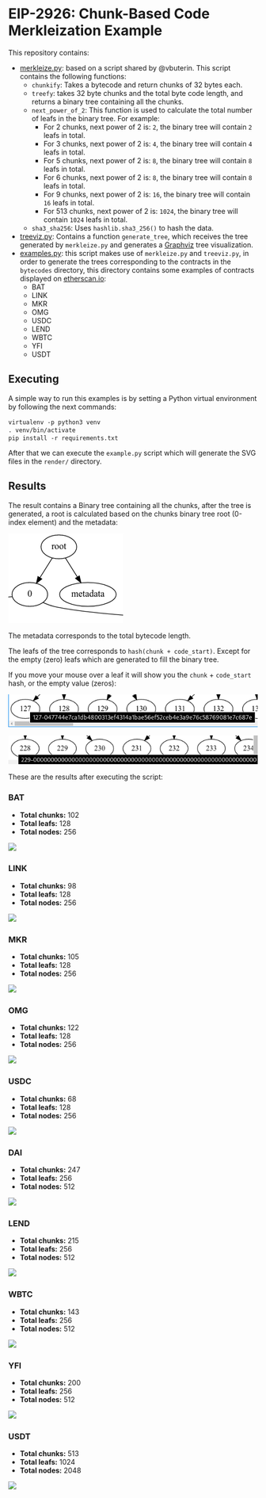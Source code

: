 # EIP-2926: Chunk-Based Code Merkleization Example

This repository contains:

- [merkleize.py](https://github.com/hugo-dc/code-chunks/blob/master/merkleize.py):
based on a script shared by @vbuterin. This script contains the following functions:
    - `chunkify`: Takes a bytecode and return chunks of 32 bytes each.
    - `treefy`: takes 32 byte chunks and the total byte code length, and returns a binary tree containing all the chunks.
    - `next_power_of_2`: This function is used to calculate the total number of leafs in the binary tree. For example:
        - For 2 chunks, next power of 2 is: `2`, the binary tree will contain `2` leafs in total.
        - For 3 chunks, next power of 2 is: `4`, the binary tree will contain `4` leafs in total.
        - For 5 chunks, next power of 2 is: `8`, the binary tree will contain `8` leafs in total.
        - For 6 chunks, next power of 2 is: `8`, the binary tree will contain `8` leafs in total.
        - For 9 chunks, next power of 2 is: `16`, the binary tree will contain `16` leafs in total.
        - For 513 chunks, next power of 2 is: `1024`, the binary tree will contain `1024` leafs in total.
    - `sha3_sha256`: Uses `hashlib.sha3_256()` to hash the data.
- [treeviz.py](https://github.com/hugo-dc/code-chunks/blob/master/treeviz.py): Contains a function `generate_tree`, which receives the tree generated by `merkleize.py` and generates a [Graphviz](https://graphviz.readthedocs.io/en/stable/) tree visualization.
- [examples.py](https://github.com/hugo-dc/code-chunks/blob/master/examples.py): this script makes use of `merkleize.py` and `treeviz.py`, in order to generate the trees corresponding to the contracts in the `bytecodes` directory, this directory contains some examples of contracts displayed on [etherscan.io](https://etherscan.io/tokens):
    - BAT
    - LINK
    - MKR
    - OMG
    - USDC
    - LEND
    - WBTC
    - YFI
    - USDT

## Executing

A simple way to run this examples is by setting a Python virtual environment by
following the next commands:

    virtualenv -p python3 venv
    . venv/bin/activate
    pip install -r requirements.txt
    
After that we can execute the `example.py` script which will generate the SVG
files in the `render/` directory.

## Results

The result contains a Binary tree containing all the chunks, after the tree is
generated, a root is calculated based on the chunks binary tree root (0-index
element) and the metadata:

![](img/root_calculation.png)

The metadata corresponds to the total bytecode length.

The leafs of the tree corresponds to `hash(chunk + code_start)`. Except for the
empty (zero) leafs which are generated to fill the binary tree.

If you move your mouse over a leaf it will show you the `chunk` + `code_start`
hash, or the empty value (zeros):

![](img/leaf_example.png)

![](img/leaf_example_2.png)

These are the results after executing the script:

### BAT

- **Total chunks:** 102
- **Total leafs:** 128
- **Total nodes:** 256

![](https://raw.githubusercontent.com/hugo-dc/code-chunks/master/render/bat.dot.svg)

### LINK

- **Total chunks:** 98
- **Total leafs:** 128
- **Total nodes:** 256

![](https://raw.githubusercontent.com/hugo-dc/code-chunks/master/render/link.dot.svg)

### MKR

- **Total chunks:** 105
- **Total leafs:** 128
- **Total nodes:** 256

![](https://raw.githubusercontent.com/hugo-dc/code-chunks/master/render/mkr.dot.svg)

### OMG

- **Total chunks:** 122
- **Total leafs:** 128
- **Total nodes:** 256

![](https://raw.githubusercontent.com/hugo-dc/code-chunks/master/render/omg.dot.svg)

### USDC

- **Total chunks:** 68
- **Total leafs:** 128
- **Total nodes:** 256

![](https://raw.githubusercontent.com/hugo-dc/code-chunks/master/render/usdc.dot.svg)

### DAI

- **Total chunks:** 247
- **Total leafs:** 256
- **Total nodes:** 512

![](https://raw.githubusercontent.com/hugo-dc/code-chunks/master/render/dai.dot.svg)

### LEND

- **Total chunks:** 215
- **Total leafs:** 256
- **Total nodes:** 512

![](https://raw.githubusercontent.com/hugo-dc/code-chunks/master/render/lend.dot.svg)

### WBTC

- **Total chunks:** 143
- **Total leafs:** 256
- **Total nodes:** 512

![](https://raw.githubusercontent.com/hugo-dc/code-chunks/master/render/wbtc.dot.svg)

### YFI

- **Total chunks:** 200
- **Total leafs:** 256
- **Total nodes:** 512

![](https://raw.githubusercontent.com/hugo-dc/code-chunks/master/render/yfi.dot.svg)

### USDT

- **Total chunks:** 513
- **Total leafs:** 1024
- **Total nodes:** 2048

![](https://raw.githubusercontent.com/hugo-dc/code-chunks/master/render/usdt.dot.svg)